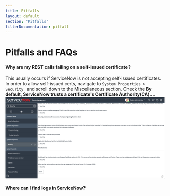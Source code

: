 ```yaml
---
title: Pitfalls
layout: default
section: "Pitfalls"
filterDocumentation: pitfall
---
```

# Pitfalls and FAQs

#### Why are my REST calls failing on a self-issued certificate?
This usually occurs if ServiceNow is not accepting self-issued certificates. In order to allow self-issued certs, navigate to `System Properties > Security ` and scroll down to the Miscellaneous section. Check the **By default, ServiceNow trusts a certificate's Certificate Authority(CA)...**.
![](/assets/img/screenshots/CA_Screenshot.png)

#### Where can I find logs in ServiceNow?
